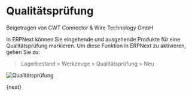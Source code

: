<!-- add-breadcrumbs -->
# Qualitätsprüfung
<span class="text-muted contributed-by">Beigetragen von CWT Connector & Wire Technology GmbH</span>

In ERPNext können Sie eingehende und ausgehende Produkte für eine Qualitätsprüfung markieren. Um diese Funktion in ERPNext zu aktivieren, gehen Sie zu:

>  Lagerbestand > Werkzeuge > Qualitätsprüfung > Neu

<img class="screenshot" alt="Qualitätsprüfung" src="{{docs_base_url}}/assets/img/stock/quality-inspection.png">

{next}
